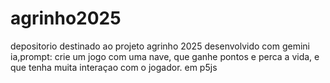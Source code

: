 # agrinho2025
depositorio destinado ao projeto agrinho 2025
desenvolvido com gemini ia,prompt: crie um jogo com uma nave, que ganhe pontos e perca a vida, e que tenha muita interaçao com o jogador. em p5js
